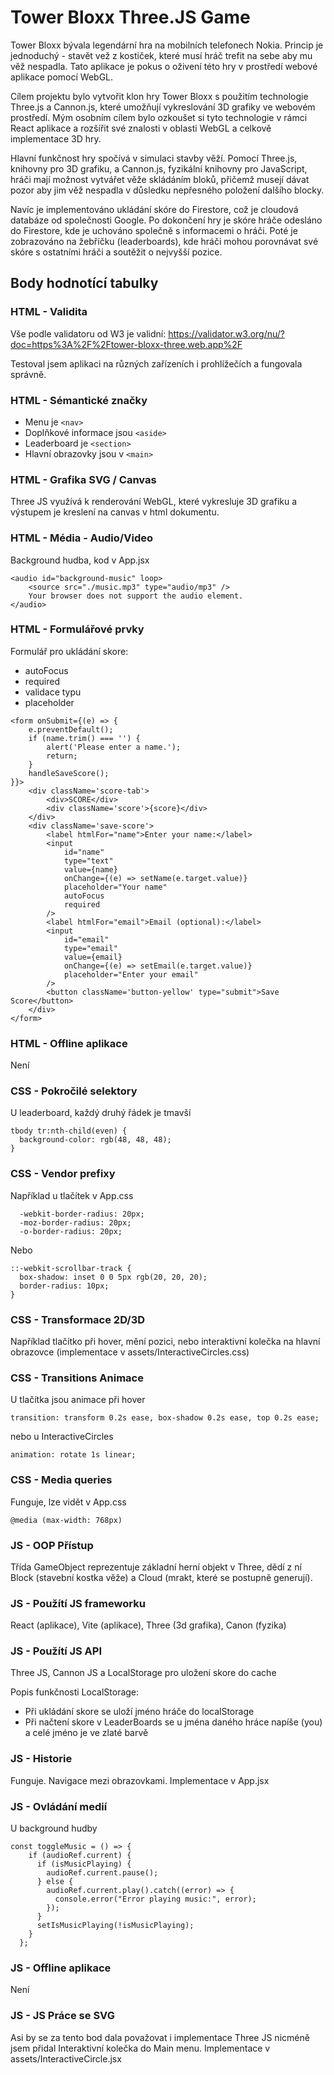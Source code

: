 # Tower Bloxx Three.JS Game

Tower Bloxx bývala legendární hra na mobilních telefonech Nokia. Princip je jednoduchý - stavět vež z kostiček, které musí hráč trefit na sebe aby mu věž nespadla.
Tato aplikace je pokus o oživení této hry v prostředí webové aplikace pomocí WebGL.

Cílem projektu bylo vytvořit klon hry Tower Bloxx s použitím technologie Three.js a Cannon.js, které umožňují vykreslování 3D grafiky ve webovém prostředí. Mým osobním cílem bylo ozkoušet si tyto technologie v rámci React aplikace a rozšířit své znalosti v oblasti WebGL a celkově implementace 3D hry.

Hlavní funkčnost hry spočívá v simulaci stavby věží. Pomocí Three.js, knihovny pro 3D grafiku, a Cannon.js, fyzikální knihovny pro JavaScript, hráči mají možnost vytvářet věže skládáním bloků, přičemž musejí dávat pozor aby jim věž nespadla v důsledku nepřesného položení dalšího blocky.

Navíc je implementováno ukládání skóre do Firestore, což je cloudová databáze od společnosti Google. Po dokončení hry je skóre hráče odesláno do Firestore, kde je uchováno společně s informacemi o hráči. Poté je zobrazováno na žebříčku (leaderboards), kde hráči mohou porovnávat své skóre s ostatními hráči a soutěžit o nejvyšší pozice.

## Body hodnotící tabulky

### HTML - Validita

Vše podle validatoru od W3 je validní:
https://validator.w3.org/nu/?doc=https%3A%2F%2Ftower-bloxx-three.web.app%2F

Testoval jsem aplikaci na různých zařízeních i prohlížečích a fungovala správně.

### HTML - Sémantické značky

* Menu je `<nav>`
* Doplňkové informace jsou `<aside>`
* Leaderboard je `<section>`
* Hlavní obrazovky jsou v `<main>`

### HTML - Grafika SVG / Canvas

Three JS využívá k renderování WebGL, které vykresluje 3D grafiku a výstupem je kreslení na canvas v html dokumentu.

### HTML - Média - Audio/Video

Background hudba, kod v App.jsx

```
<audio id="background-music" loop>
    <source src="./music.mp3" type="audio/mp3" />
    Your browser does not support the audio element.
</audio>
```

### HTML - Formulářové prvky

Formulář pro ukládání skore:

* autoFocus
* required
* validace typu
* placeholder

```
<form onSubmit={(e) => {
    e.preventDefault();
    if (name.trim() === '') {
        alert('Please enter a name.');
        return;
    }
    handleSaveScore();
}}>
    <div className='score-tab'>
        <div>SCORE</div>
        <div className='score'>{score}</div>
    </div>
    <div className='save-score'>
        <label htmlFor="name">Enter your name:</label>
        <input
            id="name"
            type="text"
            value={name}
            onChange={(e) => setName(e.target.value)}
            placeholder="Your name"
            autoFocus
            required
        />
        <label htmlFor="email">Email (optional):</label>
        <input
            id="email"
            type="email"
            value={email}
            onChange={(e) => setEmail(e.target.value)}
            placeholder="Enter your email"
        />
        <button className='button-yellow' type="submit">Save Score</button>
    </div>
</form>
```

### HTML - Offline aplikace

Není

### CSS - Pokročilé selektory

U leaderboard, každý druhý řádek je tmavší

```
tbody tr:nth-child(even) {
  background-color: rgb(48, 48, 48);
}
```

### CSS - Vendor prefixy

Například u tlačítek v App.css

```
  -webkit-border-radius: 20px;
  -moz-border-radius: 20px;
  -o-border-radius: 20px;

```

Nebo

```
::-webkit-scrollbar-track {
  box-shadow: inset 0 0 5px rgb(20, 20, 20);
  border-radius: 10px;
}
```

### CSS - Transformace 2D/3D

Například tlačítko při hover, mění pozici, nebo interaktivní kolečka na hlavní obrazovce (implementace v assets/InteractiveCircles.css)

### CSS - Transitions Animace

U tlačítka jsou animace při hover

`transition: transform 0.2s ease, box-shadow 0.2s ease, top 0.2s ease;`

nebo u InteractiveCircles

`animation: rotate 1s linear;`

### CSS - Media queries

Funguje, lze vidět v App.css

`@media (max-width: 768px)`

### JS - OOP Přístup

Třída GameObject reprezentuje základní herní objekt v Three, dědí z ní Block (stavební kostka věže) a Cloud (mrakt, které se postupně generují).

### JS - Použítí JS frameworku

React (aplikace), Vite (aplikace), Three (3d grafika), Canon (fyzika)

### JS - Použítí JS API

Three JS, Cannon JS a LocalStorage pro uložení skore do cache

Popis funkčnosti LocalStorage:
* Při ukládání skore se uloží jméno hráče do localStorage
* Při načtení skore v LeaderBoards se u jména daného hráce napíše (you) a celé jméno je ve zlaté barvě

### JS - Historie

Funguje. Navigace mezi obrazovkami. Implementace v App.jsx

### JS - Ovládání medií

U background hudby

```
const toggleMusic = () => {
    if (audioRef.current) {
      if (isMusicPlaying) {
        audioRef.current.pause();
      } else {
        audioRef.current.play().catch((error) => {
          console.error("Error playing music:", error);
        });
      }
      setIsMusicPlaying(!isMusicPlaying);
    }
  };
```

### JS - Offline aplikace

Není

### JS - JS Práce se SVG

Asi by se za tento bod dala považovat i implementace Three JS nicméně jsem přidal Interaktivní kolečka do Main menu. Implementace v assets/InteractiveCircle.jsx



